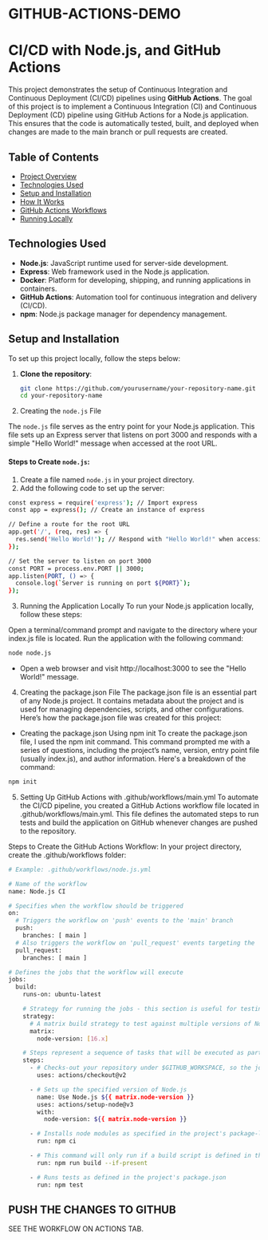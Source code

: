 

# GITHUB-ACTIONS-DEMO
# CI/CD with Node.js, and GitHub Actions

This project demonstrates the setup of Continuous Integration and Continuous Deployment (CI/CD) pipelines using **GitHub Actions**. The goal of this project is to implement a Continuous Integration (CI) and Continuous Deployment (CD) pipeline using GitHub Actions for a Node.js application. This ensures that the code is automatically tested, built, and deployed when changes are made to the main branch or pull requests are created.


## Table of Contents

- [Project Overview](#project-overview)
- [Technologies Used](#technologies-used)
- [Setup and Installation](#setup-and-installation)
- [How It Works](#how-it-works)
- [GitHub Actions Workflows](#github-actions-workflows)
- [Running Locally](#running-locally)


## Technologies Used

- **Node.js**: JavaScript runtime used for server-side development.
- **Express**: Web framework used in the Node.js application.
- **Docker**: Platform for developing, shipping, and running applications in containers.
- **GitHub Actions**: Automation tool for continuous integration and delivery (CI/CD).
- **npm**: Node.js package manager for dependency management.

## Setup and Installation

To set up this project locally, follow the steps below:

1. **Clone the repository**:

   ```bash
   git clone https://github.com/yourusername/your-repository-name.git
   cd your-repository-name


2. Creating the `node.js` File

The `node.js` file serves as the entry point for your Node.js application. This file sets up an Express server that listens on port 3000 and responds with a simple "Hello World!" message when accessed at the root URL.

#### Steps to Create `node.js`:
1. Create a file named `node.js` in your project directory.
2. Add the following code to set up the server:

```bash
const express = require('express'); // Import express
const app = express(); // Create an instance of express

// Define a route for the root URL
app.get('/', (req, res) => {
  res.send('Hello World!'); // Respond with "Hello World!" when accessing the root URL
});

// Set the server to listen on port 3000
const PORT = process.env.PORT || 3000;
app.listen(PORT, () => {
  console.log(`Server is running on port ${PORT}`);
});
```

3. Running the Application Locally
To run your Node.js application locally, follow these steps:

Open a terminal/command prompt and navigate to the directory where your index.js file is located.
Run the application with the following command:
```bash
node node.js
```
* Open a web browser and visit http://localhost:3000 to see the "Hello World!" message.

4. Creating the package.json File
The package.json file is an essential part of any Node.js project. It contains metadata about the project and is used for managing dependencies, scripts, and other configurations. Here’s how the package.json file was created for this project:

* Creating the package.json Using npm init
To create the package.json file, I used the npm init command. This command prompted me with a series of questions, including the project’s name, version, entry point file (usually index.js), and author information. Here's a breakdown of the command:

```bash
npm init
```


5. Setting Up GitHub Actions with .github/workflows/main.yml
To automate the CI/CD pipeline, you created a GitHub Actions workflow file located in .github/workflows/main.yml. This file defines the automated steps to run tests and build the application on GitHub whenever changes are pushed to the repository.

Steps to Create the GitHub Actions Workflow:
In your project directory, create the .github/workflows folder:
```bash
# Example: .github/workflows/node.js.yml

# Name of the workflow
name: Node.js CI

# Specifies when the workflow should be triggered
on:
  # Triggers the workflow on 'push' events to the 'main' branch
  push:
    branches: [ main ]
  # Also triggers the workflow on 'pull_request' events targeting the 'main' branch
  pull_request:
    branches: [ main ]

# Defines the jobs that the workflow will execute
jobs:
  build:
    runs-on: ubuntu-latest

    # Strategy for running the jobs - this section is useful for testing across multiple environments
    strategy:
      # A matrix build strategy to test against multiple versions of Node.js
      matrix:
        node-version: [16.x]

    # Steps represent a sequence of tasks that will be executed as part of the job
    steps:
      - # Checks-out your repository under $GITHUB_WORKSPACE, so the job can access it
        uses: actions/checkout@v2

      - # Sets up the specified version of Node.js
        name: Use Node.js ${{ matrix.node-version }}
        uses: actions/setup-node@v3
        with:
          node-version: ${{ matrix.node-version }}

      - # Installs node modules as specified in the project's package-lock.json
        run: npm ci

      - # This command will only run if a build script is defined in the package.json
        run: npm run build --if-present

      - # Runs tests as defined in the project's package.json
        run: npm test
```

## PUSH THE CHANGES TO GITHUB
SEE THE WORKFLOW ON ACTIONS TAB.